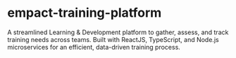 # empact-training-platform
A streamlined Learning &amp; Development platform to gather, assess, and track training needs across teams. Built with ReactJS, TypeScript, and Node.js microservices for an efficient, data-driven training process.
